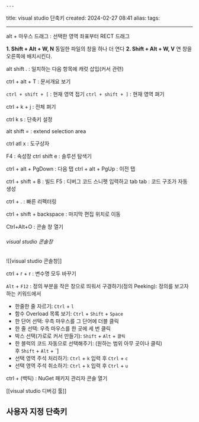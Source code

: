     ---

title: visual studio 단축키
created: 2024-02-27 08:41
alias:
tags:

---

alt + 마우스 드래그 : 선택한 영역 좌표부터 RECT 드래그

**1. Shift + Alt + W, N**
동일한 파일의 창을 하나 더 연다
**2. Shift + Alt + W, V**
연 창을 오른쪽에 배치시킨다.

alt shift . : 일치하는 다음 항목에 캐럿 삽입(커서 관련)

ctrl + alt + T : 문서개요 보기

`ctrl + shift + [` : 현재 영역 접기
`ctrl + shift + ]` : 현재 영역 펴기

ctrl + k + j : 전체 펴기

ctrl k s : 단축키 설정

alt shift = : extend selection area

ctrl atl x : 도구상자

F4 : 속성창
ctrl shift e : 솔루션 탐색기

ctrl + alt + PgDown : 다음 탭
ctrl + alt + PgUp : 이전 탭

ctrl + shift + B : 빌드
F5 : 디버그
코드 스니펫 입력하고 tab tab : 코드 구조가 자동 생성

ctrl + . : 빠른 리펙터링

ctrl + shift + backspace : 마지막 편집 위치로 이동

Ctrl+Alt+O : 콘솔 창 열기

###### visual studio 콘솔창

![[visual studio 콘솔창]]

ctrl + r + r : 변수명 모두 바꾸기

`Alt` + `F12` : 정의 부분을 작은 창으로 띄워서 구경하기(정의 Peeking): 정의를 보고자 하는 키워드에서

- 한줄한 줄 자르기: `Ctrl` + `l`
- 함수 Overload 목록 보기: `Ctrl` + `Shift` + `Space`
- 한 단어 선택: 우측 마우스를 그 단어에 더블 클릭
- 한 줄 선택: 우측 마우스를 한 곳에 세 번 클릭
- 박스 선택(가로로 커서 만들기): `Shift` + `Alt` + `클릭`
- 한 블럭의 코드 자동으로 선택해주기: (원하는 범위 아무 곳이나 클릭) 후 `Shift` + `Alt` + `]
- 선택 영역 주석 처리하기: `Ctrl` + `k` 입력 후 `Ctrl` + `c`
- 선택 영역 주석 취소하기: `Ctrl` + `k` 입력 후 `Ctrl` + `u`

ctrl + (백틱) : NuGet 패키지 관리자 콘솔 열기

[[visual studio 디버깅 툴]]

## 사용자 지정 단축키
